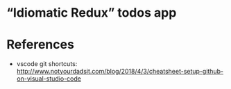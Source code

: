 # “Idiomatic Redux” todos app

# References
- vscode git shortcuts: http://www.notyourdadsit.com/blog/2018/4/3/cheatsheet-setup-github-on-visual-studio-code